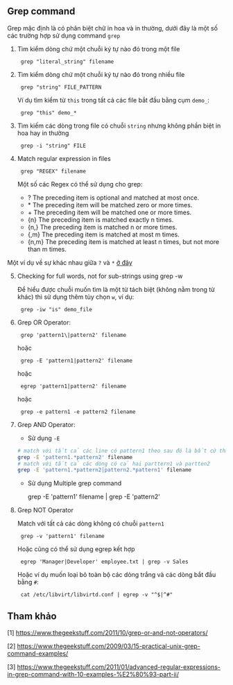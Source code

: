 ## Grep command

Grep mặc định là có phân biệt chữ in hoa và in thường, dưới đây là một số các trường hợp sử dụng command `grep`

1. Tìm kiểm dòng chứ một chuỗi ký tự nào đó trong một file

		grep "literal_string" filename

2. Tìm kiểm dòng chứ một chuỗi ký tự nào đó trong nhiều file

		grep "string" FILE_PATTERN

	Ví dụ tìm kiểm từ `this` trong tất cả các file bắt đầu bằng cụm `demo_`:

		grep "this" demo_*

3. Tìm kiếm các dòng trong file có chuỗi `string` nhưng không phần biệt in hoa hay in thường

		grep -i "string" FILE

4. Match regular expression in files

		grep "REGEX" filename

	Một số các Regex có thể sử dụng cho grep:

	* ? The preceding item is optional and matched at most once.
	* \* The preceding item will be matched zero or more times.
	* \+ The preceding item will be matched one or more times.
	* {n} The preceding item is matched exactly n times.
	* {n,} The preceding item is matched n or more times.
	* {,m} The preceding item is matched at most m times.
	* {n,m} The preceding item is matched at least n times, but not more than m times.

Một ví dụ về sự khác nhau giữa `?` và `*` [ở đây](https://askubuntu.com/questions/822779/difference-between-and-in-regular-expressions)

5. Checking for full words, not for sub-strings using grep -w

	Để hiểu được chuỗi muốn tìm là một từ tách biệt (không nằm trong từ khác) thì sử dụng thêm tùy chọn `w`, ví dụ:

		grep -iw "is" demo_file

6. Grep OR Operator:

		grep 'pattern1\|pattern2' filename

	hoặc

		grep -E 'pattern1|pattern2' filename

	hoặc

		egrep 'pattern1|pattern2' filename

	hoặc

		grep -e pattern1 -e pattern2 filename

7. Grep AND Operator:

	* Sử dụng `-E`
	
	```sh
	# match với tất cả các line có pattern1 theo sau đó là bất cứ thứ gì nhưng phải có pattern2 trong đó
	grep -E 'pattern1.*pattern2' filename
	# match với tất cả các dòng có cả hai parttern1 và partten2
	grep -E 'pattern1.*pattern2|pattern2.*pattern1' filename
	```

	* Sử dụng Multiple grep command

		grep -E 'pattern1' filename | grep -E 'pattern2'

8. Grep NOT Operator

	Match với tất cả các dòng không có chuỗi `pattern1`
		
		grep -v 'pattern1' filename

	Hoặc cũng có thể sử dụng egrep kết hợp

		egrep 'Manager|Developer' employee.txt | grep -v Sales

	Hoặc ví dụ muốn loại bỏ toàn bộ các dòng trắng và các dòng bắt đầu bằng `#`:

		cat /etc/libvirt/libvirtd.conf | egrep -v "^$|^#"




## Tham khảo

[1] https://www.thegeekstuff.com/2011/10/grep-or-and-not-operators/

[2] https://www.thegeekstuff.com/2009/03/15-practical-unix-grep-command-examples/

[3] https://www.thegeekstuff.com/2011/01/advanced-regular-expressions-in-grep-command-with-10-examples-%E2%80%93-part-ii/